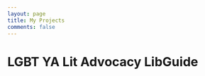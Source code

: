```yaml
---
layout: page
title: My Projects
comments: false
---
```


<h1>LGBT YA Lit Advocacy LibGuide</h1>

<a href="http://libapps.s3.amazonaws.com/sites/9901/guides/1008335/backups/guide_id_1008335_1588448928.html">
